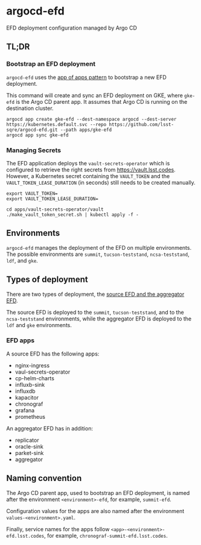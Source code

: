 # argocd-efd
EFD deployment configuration managed by Argo CD

## TL;DR
### Bootstrap an EFD deployment

`argocd-efd` uses the [app of apps pattern](https://argoproj.github.io/argo-cd/operator-manual/cluster-bootstrapping/) to bootstrap a new EFD deployment.

This command will create and sync an EFD deployment on GKE, where `gke-efd` is the Argo CD parent app. It assumes that Argo CD is running on the destination cluster.

```
argocd app create gke-efd --dest-namespace argocd --dest-server https://kubernetes.default.svc --repo https://github.com/lsst-sqre/argocd-efd.git --path apps/gke-efd
argocd app sync gke-efd
```

### Managing Secrets

The EFD application deploys the `vault-secrets-operator` which is configured to retrieve the right secrets from https://vault.lsst.codes. However, a Kubernetes secret containing the `VAULT_TOKEN` and the `VAULT_TOKEN_LEASE_DURATION` (in seconds) still needs to be created manually.

```
export VAULT_TOKEN=
export VAULT_TOKEN_LEASE_DURATION=

cd apps/vault-secrets-operator/vault
./make_vault_token_secret.sh | kubectl apply -f -
```


## Environments

`argocd-efd` manages the deployment of the EFD on multiple environments. The possible environments are `summit`, `tucson-teststand`, `ncsa-teststand`, `ldf`, and `gke`.


## Types of deployment

There are two types of deployment, the [source EFD and the aggregator EFD](https://sqr-034.lsst.io/#introduction).

The source EFD is deployed to the  `summit`, `tucson-teststand`, and to the `ncsa-teststand` environments, while the aggregator EFD is deployed to the `ldf` and `gke` environments.

### EFD apps

A source EFD has the following apps:

- nginx-ingress
- vaul-secrets-operator
- cp-helm-charts
- influxb-sink
- influxdb
- kapacitor
- chronograf
- grafana
- prometheus

An aggregator EFD has in addition:

- replicator
- oracle-sink
- parket-sink
- aggregator

## Naming convention

The Argo CD parent app, used to bootstrap an EFD deployment, is named after the environment `<environment>-efd`, for example, `summit-efd`.

Configuration values for the apps are also named after the environment `values-<environment>.yaml`.

Finally, service names for the apps follow `<app>-<environment>-efd.lsst.codes`, for example, `chronograf-summit-efd.lsst.codes`.
